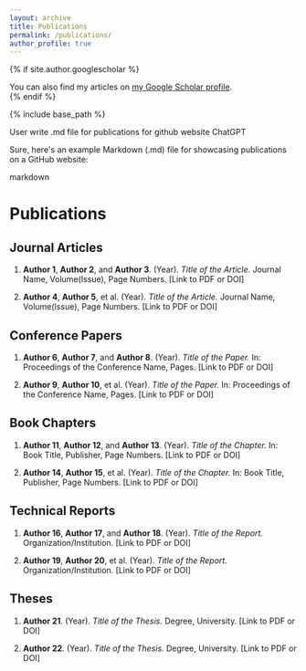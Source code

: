 ```yaml
---
layout: archive
title: Publications
permalink: /publications/
author_profile: true
---
```


{% if site.author.googlescholar %}
  <div class="wordwrap">You can also find my articles on <a href="{{site.author.googlescholar}}">my Google Scholar profile</a>.</div>
{% endif %}

{% include base_path %}

<!-- {% for post in site.publications reversed %}
  {% include archive-single.html %}
{% endfor %} -->
User
write .md file for publications for github website
ChatGPT

Sure, here's an example Markdown (.md) file for showcasing publications on a GitHub website:

markdown

# Publications

## Journal Articles

1. **Author 1**, **Author 2**, and **Author 3**. (Year). *Title of the Article.* Journal Name, Volume(Issue), Page Numbers. [Link to PDF or DOI]

2. **Author 4**, **Author 5**, et al. (Year). *Title of the Article.* Journal Name, Volume(Issue), Page Numbers. [Link to PDF or DOI]

## Conference Papers

1. **Author 6**, **Author 7**, and **Author 8**. (Year). *Title of the Paper.* In: Proceedings of the Conference Name, Pages. [Link to PDF or DOI]

2. **Author 9**, **Author 10**, et al. (Year). *Title of the Paper.* In: Proceedings of the Conference Name, Pages. [Link to PDF or DOI]

## Book Chapters

1. **Author 11**, **Author 12**, and **Author 13**. (Year). *Title of the Chapter.* In: Book Title, Publisher, Page Numbers. [Link to PDF or DOI]

2. **Author 14**, **Author 15**, et al. (Year). *Title of the Chapter.* In: Book Title, Publisher, Page Numbers. [Link to PDF or DOI]

## Technical Reports

1. **Author 16**, **Author 17**, and **Author 18**. (Year). *Title of the Report.* Organization/Institution. [Link to PDF or DOI]

2. **Author 19**, **Author 20**, et al. (Year). *Title of the Report.* Organization/Institution. [Link to PDF or DOI]

## Theses

1. **Author 21**. (Year). *Title of the Thesis.* Degree, University. [Link to PDF or DOI]

2. **Author 22**. (Year). *Title of the Thesis.* Degree, University. [Link to PDF or DOI]

